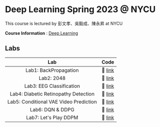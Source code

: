 # Deep Learning Spring 2023 @ NYCU

This course is lectured by 彭文孝、吳毅成、陳永昇 at NYCU

**Course Information** : [Deep Learning](https://timetable.nycu.edu.tw/?r=main/crsoutline&Acy=112&Sem=2&CrsNo=535507&lang=zh-tw)

## Labs

|                  Lab                   |          Code          |
| :------------------------------------: | :--------------------: |
|         Lab1: BackPropagation          | :link: [link](./Lab1/) |
|               Lab2: 2048               | :link: [link](./Lab2)  |
|        Lab3: EEG Classification        | :link: [link](./Lab3)  |
|  Lab4: Diabetic Retinopathy Detection  | :link: [link](./Lab4)  |
| Lab5: Conditional VAE Video Prediction | :link: [link](./Lab5)  |
|            Lab6: DQN & DDPG            | :link: [link](./Lab6)  |
|         Lab7: Let's Play DDPM          | :link: [link](./Lab7)  |
